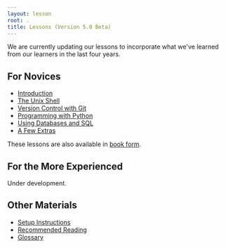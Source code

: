 ```yaml
---
layout: lesson
root: .
title: Lessons (Version 5.0 Beta)
---
```

We are currently updating our lessons
to incorporate what we've learned from our learners
in the last four years.

## For Novices

*   [Introduction](intro.html)
*   [The Unix Shell](shell/novice/index.html)
*   [Version Control with Git](git/novice/index.html)
*   [Programming with Python](python/novice/index.html)
*   [Using Databases and SQL](sql/novice/index.html)
*   [A Few Extras](extras/novice/index.html)

These lessons are also available in [book form](book.html).

## For the More Experienced

Under development.

## Other Materials

*   [Setup Instructions](setup.html)
*   [Recommended Reading](bib.html)
*   [Glossary](gloss.html)

